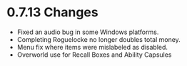 # 0.7.13 Changes #

* Fixed an audio bug in some Windows platforms.
* Completing Roguelocke no longer doubles total money.
* Menu fix where items were mislabeled as disabled.
* Overworld use for Recall Boxes and Ability Capsules